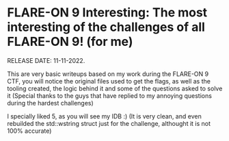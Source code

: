 # FLARE-ON 9 Interesting: The most interesting of the challenges of all FLARE-ON 9! (for me)

RELEASE DATE: 11-11-2022.

This are very basic writeups based on my work during the FLARE-ON 9 CTF, you will notice the original files used to get the flags, as well as the tooling created,
the logic behind it and some of the questions asked to solve it (Special thanks to the guys that have replied to my annoying questions during the hardest challenges)

I specially liked 5, as you will see my IDB :) (It is very clean, and even rebuilded the std::wstring struct just for the challenge, althought it is not 100% accurate)
